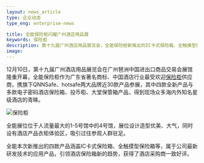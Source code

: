 ```yaml
---
layout: news_article
type: 企业动态
type_eng: enterprise-news

title: 全能保险柜闪耀广州酒店用品展
keywords: 保险柜
description: 第十九届广州酒店用品展览会，全能保险柜新推出的IC卡式保险箱、全触摸型保险柜等四款产品引领酒店保险柜新的趋势，获得了酒店采购商一致好评。
image: 
---
```

12月10日，第十九届广州酒店用品展览会在广州琶洲中国进出口商品交易会展馆隆重开幕，全能保险柜作为广东省著名商标、中国酒店行业最受欢迎[保险柜](http://www.qnnsafe.com/)供应商，携旗下QNNSafe、hotsafe两大品牌近30款产品参展，其中四款全新产品与多款电子密码酒店保险箱、投币柜、大堂保管箱产品，得到现场众多海内外知名星级酒店的青睐。

![保险柜](http://www.qnnsafe.com/image-news/id028201.jpg)

全能展位位于人流量最大的1-5号馆中的4号馆，展位设计造型优美、大气，同时设有酒店产品衣柜体验区，吸引过往参观人群驻足。

全能本次新推出的四款产品涵盖IC卡式保险箱、全触摸型保险箱等，属于公司最新研发技术的应用产品，引领酒店保险箱新的趋势，获得了酒店采购商一致好评。
